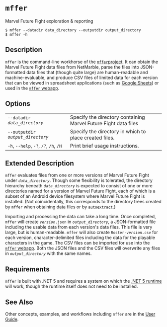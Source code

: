# `mffer`

Marvel Future Fight exploration & reporting

```shell
$ mffer --datadir data_directory --outputdir output_directory
$ mffer -h
```

## Description

`mffer` is the command-line workhorse of the
[`mffer`project](https://github.com/therealchjones/mffer). It can obtain the
Marvel Future Fight data files from NetMarble, parse the files into
JSON-formatted data files that (though quite large) are human-readable and
machine-evaluable, and produce CSV files of limited data for each version that
can be viewed in spreadsheet applications (such as
[Google Sheets](https://sheets.google.com)) or used in the
[`mffer` webapp](webapp.md).

## Options

|                                        |                                                                 |
| -------------------------------------- | --------------------------------------------------------------- |
| `--datadir ` _`data_directory`_        | Specify the directory containing Marvel Future Fight data files |
| `--outputdir ` _`output_directory`_    | Specify the directory in which to place created files.          |
| `-h`, `--help`, `-?`, `/?`, `/h`, `/H` | Print brief usage instructions.                                 |

## Extended Description

`mffer` evaluates files from one or more versions of Marvel Future Fight under
_`data_directory`_. Though some flexibility is tolerated, the directory
hierarchy beneath _`data_directory`_ is expected to consist of one or more
directories named for a version of Marvel Future Fight, each of which is a
subset of an Android device filesystem where Marvel Future Fight is installed.
(Not coincidentally, this corresponds to the directory trees created by `mffer`
when obtaining data files or by [`autoextract`](autoextract.md).)

Importing and processing the data can take a long time. Once completed, `mffer`
will create _`version`_`.json` in _`output_directory`_, a JSON-formatted file
including the usable data from each version's data files. This file is very
large, but is human-readable. `mffer` will also create
`Roster-`_`version`_`.csv` for each version, character-delimited files including
the data for the playable characters in the game. The CSV files can be imported
for use into the [`mffer` webapp](webapp.md). Both the JSON files and the CSV
files will overwrite any files in _`output_directory`_ with the same names.

## Requirements

`mffer` is built with .NET 5 and requires a system on which the
[.NET 5 runtime](https://dotnet.microsoft.com/download/dotnet/5.0) will work,
though the runtime itself does not need to be installed.

## See Also

Other concepts, examples, and workflows including `mffer` are in the
[User Guide](USAGE.md).
